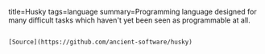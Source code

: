 title=Husky
tags=language
summary=Programming language designed for many difficult tasks which haven't yet been seen as programmable at all.
~~~~~~

[Source](https://github.com/ancient-software/husky)
